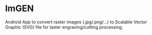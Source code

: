 # ImGEN
Android App to convert raster images (.jpg/.png/...) to Scalable Vector Graphic (SVG) file for laster engraving/cutting processing.

